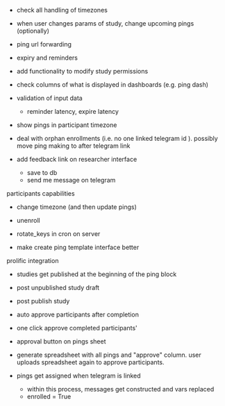 
- check all handling of timezones
- when user changes params of study, change upcoming pings (optionally)
- ping url forwarding
- expiry and reminders
- add functionality to modify study permissions

- check columns of what is displayed in dashboards (e.g. ping dash)

- validation of input data
    - reminder latency, expire latency

- show pings in participant timezone

- deal with orphan enrollments (i.e. no one linked telegram id ). possibly move ping making to after telegram link

- add feedback link on researcher interface
    - save to db
    - send me message on telegram

participants capabilities
- change timezone (and then update pings)
- unenroll

- rotate_keys in cron on server

- make create ping template interface better

prolific integration
- studies get published at the beginning of the ping block
- post unpublished study draft
- post publish study
- auto approve participants after completion
- one click approve completed participants'
- approval button on pings sheet
- generate spreadsheet with all pings and "approve" column. user uploads spreadsheet again to approve participants.

- pings get assigned when telegram is linked
    - within this process, messages get constructed and vars replaced
    - enrolled = True
